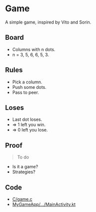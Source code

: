 # Game
A simple game, inspired by Vito and Sorin.

## Board
- Columns with n dots.
- n = 3, 5, 6, 6, 5, 3.

## Rules
- Pick a column.
- Push some dots.
- Pass to peer.

## Loses
- Last dot loses.
- => 1 left you win.
- => 0 left you lose.

## Proof
> To do
- Is it a game?
- Strategies?

## Code
- [C/game.c](C/game.c)
- [MyGameApp/.../MainActivity.kt](Android/MyGameApp/app/src/main/java/org/tamberg/mygameapp/MainActivity.kt)
